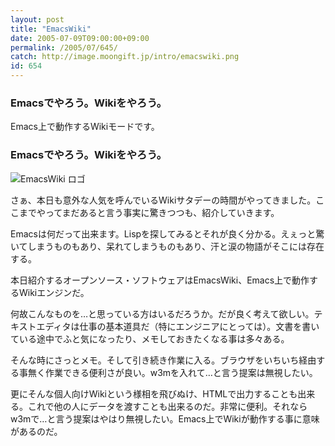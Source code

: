 ```yaml
---
layout: post
title: "EmacsWiki"
date: 2005-07-09T09:00:00+09:00
permalink: /2005/07/645/
catch: http://image.moongift.jp/intro/emacswiki.png
id: 654
---
```

### Emacsでやろう。Wikiをやろう。
  
Emacs上で動作するWikiモードです。  
<!--more-->  

### Emacsでやろう。Wikiをやろう。
  

![EmacsWiki ロゴ](http://image.moongift.jp/intro/emacswiki.png "EmacsWiki ロゴ")

  

さぁ、本日も意外な人気を呼んでいるWikiサタデーの時間がやってきました。ここまでやってまだあると言う事実に驚きつつも、紹介していきます。

  

Emacsは何だって出来ます。Lispを探してみるとそれが良く分かる。えぇっと驚いてしまうものもあり、呆れてしまうものもあり、汗と涙の物語がそこには存在する。

  

本日紹介するオープンソース・ソフトウェアはEmacsWiki、Emacs上で動作するWikiエンジンだ。

  

何故こんなものを…と思っている方はいるだろうか。だが良く考えて欲しい。テキストエディタは仕事の基本道具だ（特にエンジニアにとっては）。文書を書いている途中でふと気になったり、メモしておきたくなる事は多々ある。

  

そんな時にさっとメモ。そして引き続き作業に入る。ブラウザをいちいち経由する事無く作業できる便利さが良い。w3mを入れて…と言う提案は無視したい。

  

更にそんな個人向けWikiという様相を飛びぬけ、HTMLで出力することも出来る。これで他の人にデータを渡すことも出来るのだ。非常に便利。それならw3mで…と言う提案はやはり無視したい。Emacs上でWikiが動作する事に意味があるのだ。

